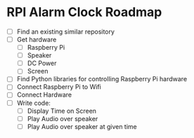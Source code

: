 # RPI Alarm Clock Roadmap
- [ ] Find an existing similar repository
- [ ] Get hardware
    - [ ] Raspberry Pi
    - [ ] Speaker
    - [ ] DC Power
    - [ ] Screen
- [ ] Find Python libraries for controlling Raspberry Pi hardware
- [ ] Connect Raspberry Pi to Wifi
- [ ] Connect Hardware
- [ ] Write code:
    - [ ] Display Time on Screen
    - [ ] Play Audio over speaker
    - [ ] Play Audio over speaker at given time
